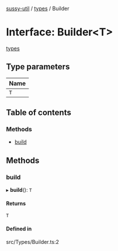 [sussy-util](../README.md) / [types](./README.md) / Builder

# Interface: Builder<T\>

[types](./README.md)

## Type parameters

| Name |
| :------ |
| `T` |

## Table of contents

### Methods

- [build](types.Builder.md#build)

## Methods

### build

▸ **build**(): `T`

#### Returns

`T`

#### Defined in

src/Types/Builder.ts:2
